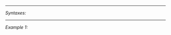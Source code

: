 


---
*Syntaxes:*

<!-- [] call `BIN_fnc_getGroupSeed` -->

---
*Example 1:*

<!-- 
```sqf
[] call BIN_fnc_getGroupSeed;
``` -->